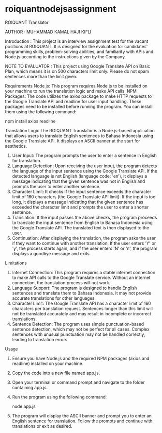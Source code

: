 # roiquantnodejsassignment
 
ROIQUANT Translator

AUTHOR : MUHAMMAD KAMAL HAJI KIFLI

Introduction : This project is an interview assignment test for the vacant positions at ROIQUANT. It is designed for the evaluation for candidates' programming skills, problem-solving abilities, and familiarity with APIs and Node.js according to the instructions given by the Company.

NOTE TO EVALUATOR : This project using Google Translate API on Basic Plan, which means it is on 500 characters limit only. Please do not spam sentences more than the limit given. 

Requirements
Node.js: This program requires Node.js to be installed on your machine to run the translation logic and make API calls.
NPM Packages: The code utilizes the axios package to make HTTP requests to the Google Translate API and readline for user input handling. These packages need to be installed before running the program. You can install them using the following command:

npm install axios readline

Translation Logic
The ROIQUANT Translator is a Node.js-based application that allows users to translate English sentences to Bahasa Indonesia using the Google Translate API. It displays an ASCII banner at the start for aesthetics.

1. User Input: The program prompts the user to enter a sentence in English for translation.
2. Language Detection: Upon receiving the user input, the program detects the language of the input sentence using the Google Translate API. If the detected language is not English (language code: 'en'), it displays a message indicating that the given sentence was not in English and prompts the user to enter another sentence.
3. Character Limit: It checks if the input sentence exceeds the character limit of 160 characters (the Google Translate API limit). If the input is too long, it displays a message indicating that the given sentence has exceeded the character limit and prompts the user to enter a shorter sentence.
4. Translation: If the input passes the above checks, the program proceeds to translate the input sentence from English to Bahasa Indonesia using the Google Translate API. The translated text is then displayed to the user.
5. Continuation: After displaying the translation, the program asks the user if they want to continue with another translation. If the user enters 'Y' or 'y', the process starts again, and if the user enters 'N' or 'n', the program displays a goodbye message and exits.

Limitations
1. Internet Connection: This program requires a stable internet connection to make API calls to the Google Translate service. Without an internet connection, the translation process will not work.
2. Language Support: The program is designed to handle English sentences and translate them to Bahasa Indonesia. It may not provide accurate translations for other languages.
3. Character Limit: The Google Translate API has a character limit of 160 characters per translation request. Sentences longer than this limit will not be translated accurately and may result in incomplete or incorrect translations.
4. Sentence Detection: The program uses simple punctuation-based sentence detection, which may not be perfect for all cases. Complex sentences with unusual punctuation may not be handled correctly, leading to translation errors.

Usage
1. Ensure you have Node.js and the required NPM packages (axios and readline) installed on your machine.
2. Copy the code into a new file named app.js.
3. Open your terminal or command prompt and navigate to the folder containing app.js.
4. Run the program using the following command:

     node app.js

5. The program will display the ASCII banner and prompt you to enter an English sentence for translation. Follow the prompts and continue with translations or exit as desired.
